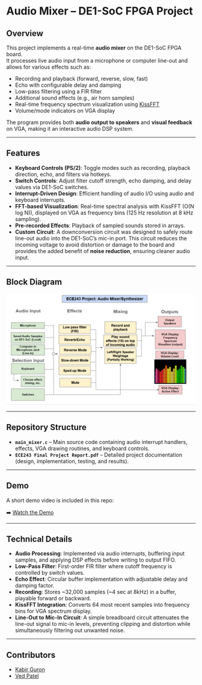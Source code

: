 # Audio Mixer – DE1-SoC FPGA Project

## Overview
This project implements a real-time **audio mixer** on the DE1-SoC FPGA board.  
It processes live audio input from a microphone or computer line-out and allows for various effects such as:  

- Recording and playback (forward, reverse, slow, fast)  
- Echo with configurable delay and damping  
- Low-pass filtering using a FIR filter  
- Additional sound effects (e.g., air horn samples)  
- Real-time frequency spectrum visualization using [KissFFT](https://github.com/mborgerding/kissfft)  
- Volume/mode indicators on VGA display  

The program provides both **audio output to speakers** and **visual feedback** on VGA, making it an interactive audio DSP system.

---

## Features
- **Keyboard Controls (PS/2)**: Toggle modes such as recording, playback direction, echo, and filters via hotkeys.  
- **Switch Controls**: Adjust filter cutoff strength, echo damping, and delay values via DE1-SoC switches.  
- **Interrupt-Driven Design**: Efficient handling of audio I/O using audio and keyboard interrupts.  
- **FFT-based Visualization**: Real-time spectral analysis with KissFFT (O(N log N)), displayed on VGA as frequency bins (125 Hz resolution at 8 kHz sampling).  
- **Pre-recorded Effects**: Playback of sampled sounds stored in arrays.  
- **Custom Circuit**: A downconversion circuit was designed to safely route line-out audio into the DE1-SoC’s mic-in port. This circuit reduces the incoming voltage to avoid distortion or damage to the board and provides the added benefit of **noise reduction**, ensuring cleaner audio input.  

---

## Block Diagram
<p align="center">
  <img src="images/block.JPG" alt="Audio Mixer Block Diagram" width="600"/>
</p>

---

## Repository Structure
- **`main_mixer.c`** – Main source code containing audio interrupt handlers, effects, VGA drawing routines, and keyboard controls.  
- **`ECE243 Final Project Report.pdf`** – Detailed project documentation (design, implementation, testing, and results).  

---

## Demo
A short demo video is included in this repo:  

➡️ [Watch the Demo](https://drive.google.com/file/d/1IuRbUZx9DmW4cU2moNALvZx2G3chC0lR/view?usp=sharing)  

---

## Technical Details
- **Audio Processing**: Implemented via audio interrupts, buffering input samples, and applying DSP effects before writing to output FIFO.  
- **Low-Pass Filter**: First-order FIR filter where cutoff frequency is controlled by switch values.  
- **Echo Effect**: Circular buffer implementation with adjustable delay and damping factor.  
- **Recording**: Stores ~32,000 samples (~4 sec at 8kHz) in a buffer, playable forward or backward.  
- **KissFFT Integration**: Converts 64 most recent samples into frequency bins for VGA spectrum display.  
- **Line-Out to Mic-In Circuit**: A simple breadboard circuit attenuates the line-out signal to mic-in levels, preventing clipping and distortion while simultaneously filtering out unwanted noise.  

---

## Contributors
- [Kabir Guron](https://github.com/KabrG)  
- [Ved Patel](https://github.com/VedPatel10)  
